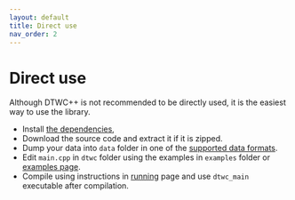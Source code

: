 ```yaml
---
layout: default
title: Direct use
nav_order: 2
---
```


# Direct use

Although DTWC++ is not recommended to be directly used, it is the easiest way to use the library. 

- Install [the dependencies](dependencies.md),
- Download the source code and extract it if it is zipped.
- Dump your data into `data` folder in one of the [supported data formats](supported_data.md).
- Edit `main.cpp` in `dtwc` folder using the examples in `examples` folder or [examples page](examples.md).
- Compile using instructions in [running](run.md) page and use `dtwc_main` executable after compilation. 